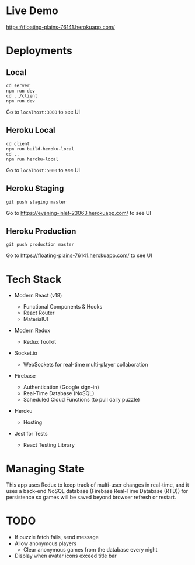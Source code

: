# Live Demo

https://floating-plains-76141.herokuapp.com/

# Deployments

## Local
```
cd server
npm run dev
cd ../client
npm run dev
```
Go to `localhost:3000` to see UI

## Heroku Local
```
cd client
npm run build-heroku-local
cd ..
npm run heroku-local
```
Go to `localhost:5000` to see UI

## Heroku Staging
```
git push staging master
```
Go to https://evening-inlet-23063.herokuapp.com/ to see UI

## Heroku Production
```
git push production master
```
Go to https://floating-plains-76141.herokuapp.com/ to see UI

# Tech Stack

* Modern React (v18)
  * Functional Components & Hooks
  * React Router
  * MaterialUI 
* Modern Redux
  * Redux Toolkit
* Socket.io
  * WebSockets for real-time multi-player collaboration
* Firebase 
  * Authentication (Google sign-in)
  * Real-Time Database (NoSQL)
  * Scheduled Cloud Functions (to pull daily puzzle)
* Heroku  
  * Hosting

* Jest for Tests
  * React Testing Library


# Managing State

This app uses Redux to keep track of multi-user changes in real-time, and it uses a back-end NoSQL database (Firebase Real-Time Database (RTD)) for persistence so games will be saved beyond browser refresh or restart. 

# TODO

* If puzzle fetch fails, send message
* Allow anonymous players
  * Clear anonymous games from the database every night
* Display when avatar icons exceed title bar




